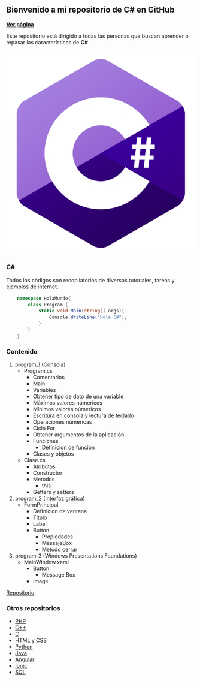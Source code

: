 ## Bienvenido a mi repositorio de C# en GitHub

**[Ver página](https://diegoalex24.github.io/C-Sharp-examples)**

Este repositorio está dirigido a todas las personas que buscan aprender o repasar las características de **C#**.

![Image C#](https://raw.githubusercontent.com/diegoAlex24/C-Sharp-examples/master/c-sharp-logo.png)

### C#
Todos los códigos son recopilatorios de diversos tutoriales, tareas y ejemplos de internet.

```c#
    namespace HolaMundo{
        class Program {
            static void Main(string[] args){
                Console.WriteLine("Hola C#");
            }
        }
    }

```

### Contenido

1. program_1 (Consola)
	* Program.cs
		* Comentarios
		* Main
		* Variables
		* Obtener tipo de dato de una variable
		* Máximos valores númericos
		* Mínimos valores númericos
		* Escritura en consola y lectura de teclado
		* Operaciones númericas
		* Ciclo For
		* Obtener argumentos de la aplicación
		* Funciones
			* Definicion de función
		* Clases y objetos
	* Clase.cs
		* Atributos
		* Constructor
		* Metodos
			* this
		* Getters y setters
2. program_2 (Interfaz gráfica)
	* FormPrincipal
		* Definicion de ventana
		* Titulo
		* Label
		* Button
			* Propiedades
			* MessajeBox
			* Metodo cerrar
3. program_3 (Windows Presentations Foundations)
	* MainWindow.xaml
		* Button
			* Message Box
		* Image

[Repositorio](https://github.com/diegoAlex24/C-Sharp-examples).

### Otros repositorios
* [PHP](https://diegoalex24.github.io/PHP-examples)
* [C++](https://diegoalex24.github.io/C-Plus-Plus-examples)
* [C](https://diegoalex24.github.io/C-examples)
* [HTML y CSS](https://diegoalex24.github.io/HTML-CSS-examples)
* [Python](https://diegoalex24.github.io/Python-examples)
* [Java](https://diegoalex24.github.io/Java-examples)
* [Angular](https://diegoalex24.github.io/Angular-examples)
* [Ionic](https://diegoalex24.github.io/Ionic-examples)
* [SQL](https://diegoalex24.github.io/SQL-examples)
